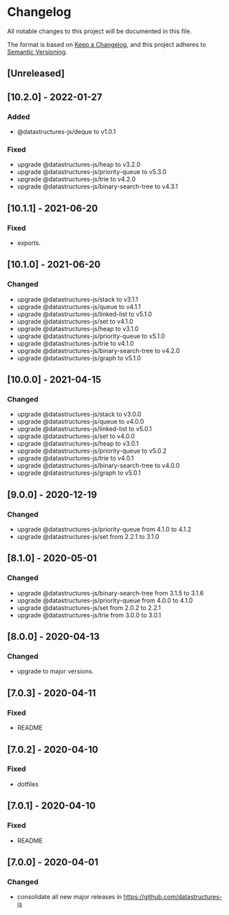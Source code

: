 # Changelog
All notable changes to this project will be documented in this file.

The format is based on [Keep a Changelog](https://keepachangelog.com/en/1.0.0/),
and this project adheres to [Semantic Versioning](https://semver.org/spec/v2.0.0.html).

## [Unreleased]

## [10.2.0] - 2022-01-27
### Added
- @datastructures-js/deque to v1.0.1

### Fixed
- upgrade @datastructures-js/heap to v3.2.0
- upgrade @datastructures-js/priority-queue to v5.3.0
- upgrade @datastructures-js/trie to v4.2.0
- upgrade @datastructures-js/binary-search-tree to v4.3.1

## [10.1.1] - 2021-06-20
### Fixed
- exports.

## [10.1.0] - 2021-06-20
### Changed
- upgrade @datastructures-js/stack to v3.1.1
- upgrade @datastructures-js/queue to v4.1.1
- upgrade @datastructures-js/linked-list to v5.1.0
- upgrade @datastructures-js/set to v4.1.0
- upgrade @datastructures-js/heap to v3.1.0
- upgrade @datastructures-js/priority-queue to v5.1.0
- upgrade @datastructures-js/trie to v4.1.0
- upgrade @datastructures-js/binary-search-tree to v4.2.0
- upgrade @datastructures-js/graph to v5.1.0

## [10.0.0] - 2021-04-15
### Changed
- upgrade @datastructures-js/stack to v3.0.0
- upgrade @datastructures-js/queue to v4.0.0
- upgrade @datastructures-js/linked-list to v5.0.1
- upgrade @datastructures-js/set to v4.0.0
- upgrade @datastructures-js/heap to v3.0.1
- upgrade @datastructures-js/priority-queue to v5.0.2
- upgrade @datastructures-js/trie to v4.0.1
- upgrade @datastructures-js/binary-search-tree to v4.0.0
- upgrade @datastructures-js/graph to v5.0.1

## [9.0.0] - 2020-12-19
### Changed
- upgrade @datastructures-js/priority-queue from 4.1.0 to 4.1.2
- upgrade @datastructures-js/set from 2.2.1 to 3.1.0

## [8.1.0] - 2020-05-01
### Changed
- upgrade @datastructures-js/binary-search-tree from 3.1.5 to 3.1.6
- upgrade @datastructures-js/priority-queue from 4.0.0 to 4.1.0
- upgrade @datastructures-js/set from 2.0.2 to 2.2.1
- upgrade @datastructures-js/trie from 3.0.0 to 3.0.1

## [8.0.0] - 2020-04-13
### Changed
- upgrade to major versions.

## [7.0.3] - 2020-04-11
### Fixed
- README

## [7.0.2] - 2020-04-10
### Fixed
- dotfiles

## [7.0.1] - 2020-04-10
### Fixed
- README

## [7.0.0] - 2020-04-01
### Changed
- consolidate all new major releases in https://github.com/datastructures-js
